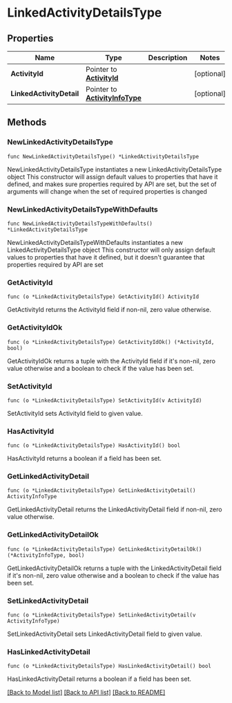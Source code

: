 # LinkedActivityDetailsType

## Properties

Name | Type | Description | Notes
------------ | ------------- | ------------- | -------------
**ActivityId** | Pointer to [**ActivityId**](ActivityId.md) |  | [optional] 
**LinkedActivityDetail** | Pointer to [**ActivityInfoType**](ActivityInfoType.md) |  | [optional] 

## Methods

### NewLinkedActivityDetailsType

`func NewLinkedActivityDetailsType() *LinkedActivityDetailsType`

NewLinkedActivityDetailsType instantiates a new LinkedActivityDetailsType object
This constructor will assign default values to properties that have it defined,
and makes sure properties required by API are set, but the set of arguments
will change when the set of required properties is changed

### NewLinkedActivityDetailsTypeWithDefaults

`func NewLinkedActivityDetailsTypeWithDefaults() *LinkedActivityDetailsType`

NewLinkedActivityDetailsTypeWithDefaults instantiates a new LinkedActivityDetailsType object
This constructor will only assign default values to properties that have it defined,
but it doesn't guarantee that properties required by API are set

### GetActivityId

`func (o *LinkedActivityDetailsType) GetActivityId() ActivityId`

GetActivityId returns the ActivityId field if non-nil, zero value otherwise.

### GetActivityIdOk

`func (o *LinkedActivityDetailsType) GetActivityIdOk() (*ActivityId, bool)`

GetActivityIdOk returns a tuple with the ActivityId field if it's non-nil, zero value otherwise
and a boolean to check if the value has been set.

### SetActivityId

`func (o *LinkedActivityDetailsType) SetActivityId(v ActivityId)`

SetActivityId sets ActivityId field to given value.

### HasActivityId

`func (o *LinkedActivityDetailsType) HasActivityId() bool`

HasActivityId returns a boolean if a field has been set.

### GetLinkedActivityDetail

`func (o *LinkedActivityDetailsType) GetLinkedActivityDetail() ActivityInfoType`

GetLinkedActivityDetail returns the LinkedActivityDetail field if non-nil, zero value otherwise.

### GetLinkedActivityDetailOk

`func (o *LinkedActivityDetailsType) GetLinkedActivityDetailOk() (*ActivityInfoType, bool)`

GetLinkedActivityDetailOk returns a tuple with the LinkedActivityDetail field if it's non-nil, zero value otherwise
and a boolean to check if the value has been set.

### SetLinkedActivityDetail

`func (o *LinkedActivityDetailsType) SetLinkedActivityDetail(v ActivityInfoType)`

SetLinkedActivityDetail sets LinkedActivityDetail field to given value.

### HasLinkedActivityDetail

`func (o *LinkedActivityDetailsType) HasLinkedActivityDetail() bool`

HasLinkedActivityDetail returns a boolean if a field has been set.


[[Back to Model list]](../README.md#documentation-for-models) [[Back to API list]](../README.md#documentation-for-api-endpoints) [[Back to README]](../README.md)


